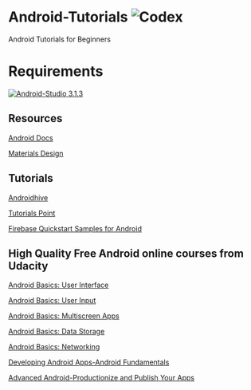 # Android-Tutorials  ![Codex](https://img.shields.io/badge/codex-ITER-blue.svg?longCache=true&style=flat-square&colorB=00ccff&logo=github)
Android Tutorials for Beginners


# Requirements
[![Android-Studio 3.1.3](https://img.shields.io/badge/Android--Studio-3.1.3-brightgreen.svg)](https://developer.android.com/studio/)

## Resources
[Android Docs](https://developer.android.com/training/basics/firstapp/)

[Materials Design](https://material.io/)

## Tutorials
[Androidhive](https://www.androidhive.info/)

[Tutorials Point](https://www.tutorialspoint.com/android/index.htm)

[Firebase Quickstart Samples for Android](https://github.com/firebase/quickstart-android)

## High Quality Free Android online courses from Udacity

[Android Basics: User Interface](https://eu.udacity.com/course/android-basics-user-interface--ud834)

[Android Basics: User Input](https://eu.udacity.com/course/android-basics-user-input--ud836)

[Android Basics: Multiscreen Apps](https://eu.udacity.com/course/android-basics-multiscreen-apps--ud839)

[Android Basics: Data Storage](https://eu.udacity.com/course/android-basics-data-storage--ud845)

[Android Basics: Networking](https://eu.udacity.com/course/android-basics-networking--ud843)

[Developing Android Apps-Android Fundamentals](https://eu.udacity.com/course/new-android-fundamentals--ud851)

[Advanced Android-Productionize and Publish Your Apps](https://eu.udacity.com/course/advanced-android-app-development--ud855)
